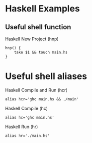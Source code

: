 # Haskell Examples

## Useful shell function

Haskell New Project (hnp)

```
hnp() {
	take $1 && touch main.hs
}
```

# Useful shell aliases

Haskell Compile and Run (hcr)

```
alias hcr='ghc main.hs && ./main'
```

Haskell Compile (hc)

```
alias hc='ghc main.hs'
```

Haskell Run (hr)

```
alias hr='./main.hs'
```
